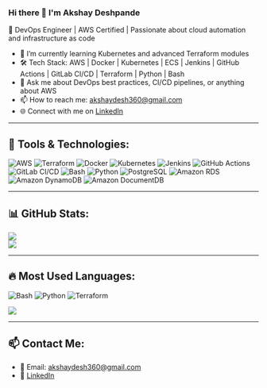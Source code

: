 ### Hi there 👋 I'm Akshay Deshpande

🚀 DevOps Engineer | AWS Certified | Passionate about cloud automation and infrastructure as code

- 🌱 I’m currently learning Kubernetes and advanced Terraform modules
- 🛠️ Tech Stack: AWS | Docker | Kubernetes | ECS | Jenkins | GitHub Actions | GitLab CI/CD | Terraform | Python | Bash
- 💬 Ask me about DevOps best practices, CI/CD pipelines, or anything about AWS
- 📫 How to reach me: akshaydesh360@gmail.com
- 🌐 Connect with me on [LinkedIn](https://www.linkedin.com/in/akshay-deshpande-3694391a0/)

---

## 🔧 Tools & Technologies:
![AWS](https://img.shields.io/badge/AWS-%23FF9900.svg?style=for-the-badge&logo=amazon-aws&logoColor=white)
![Terraform](https://img.shields.io/badge/Terraform-%235835CC.svg?style=for-the-badge&logo=terraform&logoColor=white)
![Docker](https://img.shields.io/badge/Docker-%230db7ed.svg?style=for-the-badge&logo=docker&logoColor=white)
![Kubernetes](https://img.shields.io/badge/Kubernetes-%23326ce5.svg?style=for-the-badge&logo=kubernetes&logoColor=white)
![Jenkins](https://img.shields.io/badge/Jenkins-%232C5263.svg?style=for-the-badge&logo=jenkins&logoColor=white)
![GitHub Actions](https://img.shields.io/badge/GitHub_Actions-%232C5263.svg?style=for-the-badge&logo=githubactions&logoColor=white)
![GitLab CI/CD](https://img.shields.io/badge/GitLab_CI%2FCD-%23FC6D26.svg?style=for-the-badge&logo=gitlab&logoColor=white)
![Bash](https://img.shields.io/badge/Bash-%23121011?style=for-the-badge&logo=gnu-bash&logoColor=white)
![Python](https://img.shields.io/badge/Python-3670A0?style=for-the-badge&logo=python&logoColor=ffdd54)
![PostgreSQL](https://img.shields.io/badge/PostgreSQL-%23316192.svg?style=for-the-badge&logo=postgresql&logoColor=white)
![Amazon RDS](https://img.shields.io/badge/Amazon_RDS-527FFF?style=for-the-badge&logo=amazon-aws&logoColor=white)
![Amazon DynamoDB](https://img.shields.io/badge/DynamoDB-4053D6?style=for-the-badge&logo=amazon-dynamodb&logoColor=white)
![Amazon DocumentDB](https://img.shields.io/badge/Amazon_DocumentDB-4A154B?style=for-the-badge&logo=amazon-aws&logoColor=white)

---

## 📊 GitHub Stats:
![](https://github-readme-stats.vercel.app/api?username=akshay09968&theme=dark&hide_border=false)<br/>
![](https://nirzak-streak-stats.vercel.app/?user=akshay09968&theme=dark&hide_border=false)<br/>

---

## 🔥 Most Used Languages:
![Bash](https://img.shields.io/badge/Bash-%23121011?style=for-the-badge&logo=gnu-bash&logoColor=white)
![Python](https://img.shields.io/badge/Python-3670A0?style=for-the-badge&logo=python&logoColor=ffdd54)
![Terraform](https://img.shields.io/badge/Terraform-%235835CC.svg?style=for-the-badge&logo=terraform&logoColor=white)

![](https://github-readme-stats.vercel.app/api/top-langs/?username=akshay09968&theme=dark&hide_border=false&layout=compact)

---

## 📫 Contact Me:
- 📧 Email: akshaydesh360@gmail.com
- 💼 [LinkedIn](https://www.linkedin.com/in/akshay-deshpande-3694391a0/)
